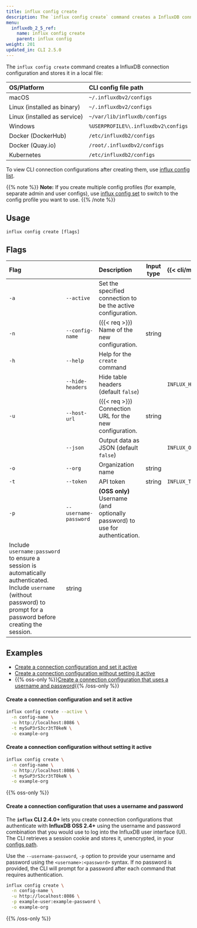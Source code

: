 ```yaml
---
title: influx config create
description: The `influx config create` command creates a InfluxDB connection configuration.
menu:
  influxdb_2_5_ref:
    name: influx config create
    parent: influx config
weight: 201
updated_in: CLI 2.5.0
---
```


The `influx config create` command creates a InfluxDB connection configuration
and stores it in a local file:

| OS/Platform                  | CLI config file path                |
| :--------------------------- | :---------------------------------- |
| macOS                        | `~/.influxdbv2/configs`             |
| Linux (installed as binary)  | `~/.influxdbv2/configs`             |
| Linux (installed as service) | `~/var/lib/influxdb/configs`        |
| Windows                      | `%USERPROFILE%\.influxdbv2\configs` |
| Docker (DockerHub)           | `/etc/influxdb2/configs`            |
| Docker (Quay.io)             | `/root/.influxdbv2/configs`         |
| Kubernetes                   | `/etc/influxdb2/configs`            |

To view CLI connection configurations after creating them, use [influx config list](/influxdb/v2.5/reference/cli/influx/config/list/).

{{% note %}}
**Note:** If you create multiple config profiles (for example, separate admin and user configs), use [influx config set](/influxdb/v2.5/reference/cli/influx/config/set/) to switch to the config profile you want to use.
{{% /note %}}

## Usage
```
influx config create [flags]
```

## Flags
| Flag |                       | Description                                                                | Input type | {{< cli/mapped >}}    |
| :--- | :-------------------- | :------------------------------------------------------------------------- | :--------: | :-------------------- |
| `-a` | `--active`            | Set the specified connection to be the active configuration.               |            |                       |
| `-n` | `--config-name`       | ({{< req >}}) Name of the new configuration.                               |   string   |                       |
| `-h` | `--help`              | Help for the `create` command                                              |            |                       |
|      | `--hide-headers`      | Hide table headers (default `false`)                                       |            | `INFLUX_HIDE_HEADERS` |
| `-u` | `--host-url`          | ({{< req >}}) Connection URL for the new configuration.                    |   string   |                       |
|      | `--json`              | Output data as JSON (default `false`)                                      |            | `INFLUX_OUTPUT_JSON`  |
| `-o` | `--org`               | Organization name                                                          |   string   |                       |
| `-t` | `--token`             | API token                                                                  |   string   | `INFLUX_TOKEN`        |
| `-p` | `--username-password` | **(OSS only)** Username (and optionally password) to use for authentication.
Include `username:password` to ensure a session is automatically authenticated. Include `username` (without password) to prompt for a password before creating the session.                                                                       |   string   |

## Examples

- [Create a connection configuration and set it active](#create-a-connection-configuration-and-set-it-active)
- [Create a connection configuration without setting it active](#create-a-connection-configuration-without-setting-it-active)
- {{% oss-only %}}[Create a connection configuration that uses a username and password](#create-a-connection-configuration-that-uses-a-username-and-password){{% /oss-only %}}

#### Create a connection configuration and set it active
```sh
influx config create --active \
  -n config-name \
  -u http://localhost:8086 \
  -t mySuP3rS3cr3tT0keN \
  -o example-org
```

#### Create a connection configuration without setting it active
```sh
influx config create \
  -n config-name \
  -u http://localhost:8086 \
  -t mySuP3rS3cr3tT0keN \
  -o example-org
```

{{% oss-only %}}

#### Create a connection configuration that uses a username and password

The **`influx` CLI 2&period;4.0+** lets you create connection configurations
that authenticate with **InfluxDB OSS 2&period;4+** using the username and
password combination that you would use to log into the InfluxDB user interface (UI).
The CLI retrieves a session cookie and stores it, unencrypted, in your
[configs path](/influxdb/v2.5/reference/internals/file-system-layout/#configs-path).

Use the `--username-password`, `-p` option to provide your username and password
using the `<username>:<password>` syntax.
If no password is provided, the CLI will prompt for a password after each
command that requires authentication.

```sh
influx config create \
  -n config-name \
  -u http://localhost:8086 \
  -p example-user:example-password \
  -o example-org
```

{{% /oss-only %}}
